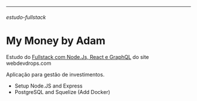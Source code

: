 -----
###### estudo-fullstack

# My Money by Adam

Estudo do [Fullstack com Node.Js, React e GraphQL](https://www.webdevdrops.com/fullstack-node-react-graphql-introducao-2c2f18c757c4/) do site webdevdrops.com

Aplicação para gestão de investimentos.

- Setup Node.JS and Express
- PostgreSQL and Squelize (Add Docker)